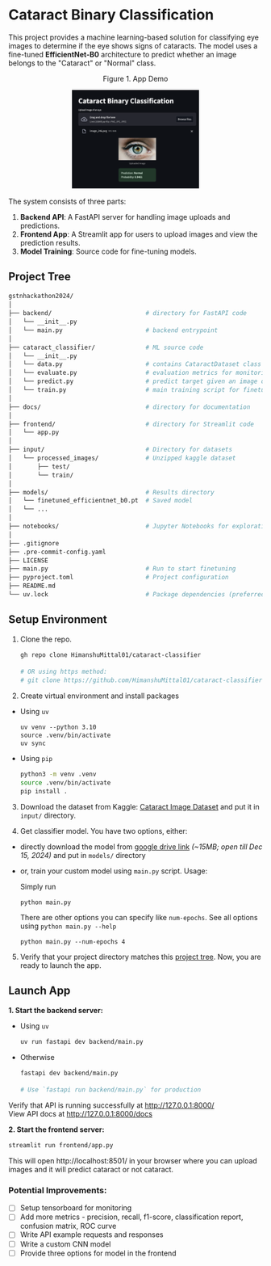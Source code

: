 # Cataract Binary Classification

This project provides a machine learning-based solution for classifying eye images to determine if the eye shows signs of cataracts. The model uses a fine-tuned **EfficientNet-B0** architecture to predict whether an image belongs to the "Cataract" or "Normal" class. 

<div style="width:50%; margin:auto;">
<center>Figure 1. App Demo</center>

![App Demo Screenshot](docs/static/sample_app_ss.png)
</div>

The system consists of three parts:
1. **Backend API**: A FastAPI server for handling image uploads and predictions.
2. **Frontend App**: A Streamlit app for users to upload images and view the prediction results.
3. **Model Training**: Source code for fine-tuning models.

## Project Tree

```bash
gstnhackathon2024/
│
├── backend/                          # directory for FastAPI code
│   └── __init__.py
│   └── main.py                       # backend entrypoint
│
├── cataract_classifier/              # ML source code
│   └── __init__.py
│   └── data.py                       # contains CataractDataset class and split utility
│   └── evaluate.py                   # evaluation metrics for monitoring on epoch end
│   └── predict.py                    # predict target given an image or image paths
│   └── train.py                      # main training script for finetuning
│
├── docs/                             # directory for documentation
│
├── frontend/                         # directory for Streamlit code
│   └── app.py 
│
├── input/                            # Directory for datasets
│   └── processed_images/             # Unzipped kaggle dataset
│       ├── test/
│       └── train/
│
├── models/                           # Results directory
│   └── finetuned_efficientnet_b0.pt  # Saved model
│   └── ...
│
├── notebooks/                        # Jupyter Notebooks for exploration / experiments
│
├── .gitignore
├── .pre-commit-config.yaml
├── LICENSE
├── main.py                           # Run to start finetuning
├── pyproject.toml                    # Project configuration
├── README.md
└── uv.lock                           # Package dependencies (preferred)
```

## Setup Environment

1. Clone the repo.

    ```bash
    gh repo clone HimanshuMittal01/cataract-classifier

    # OR using https method:
    # git clone https://github.com/HimanshuMittal01/cataract-classifier.git
    ```

2. Create virtual environment and install packages
- Using `uv`

    ```
    uv venv --python 3.10
    source .venv/bin/activate
    uv sync
    ```

- Using `pip`

    ```zsh
    python3 -m venv .venv
    source .venv/bin/activate
    pip install .
    ```

3. Download the dataset from Kaggle: [Cataract Image Dataset](https://www.kaggle.com/datasets/nandanp6/cataract-image-dataset) and put it in `input/` directory.

4. Get classifier model. You have two options, either:
- directly download the model from [google drive link](https://drive.google.com/file/d/1Z4bSMfxCcARQ0C-ndKh-lbxdaHGOoD7-/view?usp=drive_link) *(~15MB; open till Dec 15, 2024)* and put in `models/` directory
- or, train your custom model using `main.py` script. Usage:

    Simply run
    ```
    python main.py
    ```

    There are other options you can specify like `num-epochs`. See all options using `python main.py --help`
    ```
    python main.py --num-epochs 4
    ```

5. Verify that your project directory matches this [project tree](#project-tree). Now, you are ready to launch the app.

## Launch App

**1. Start the backend server:**

- Using `uv`
    ```zsh
    uv run fastapi dev backend/main.py
    ```

- Otherwise
    ```zsh
    fastapi dev backend/main.py

    # Use `fastapi run backend/main.py` for production
    ```

Verify that API is running successfully at http://127.0.0.1:8000/ </br>
View API docs at http://127.0.0.1:8000/docs

**2. Start the frontend server:**

```zsh
streamlit run frontend/app.py
```

This will open http://localhost:8501/ in your browser where you can upload images and it will predict cataract or not cataract.

### Potential Improvements:
- [ ] Setup tensorboard for monitoring
- [ ] Add more metrics - precision, recall, f1-score, classification report, confusion matrix, ROC curve
- [ ] Write API example requests and responses
- [ ] Write a custom CNN model
- [ ] Provide three options for model in the frontend

